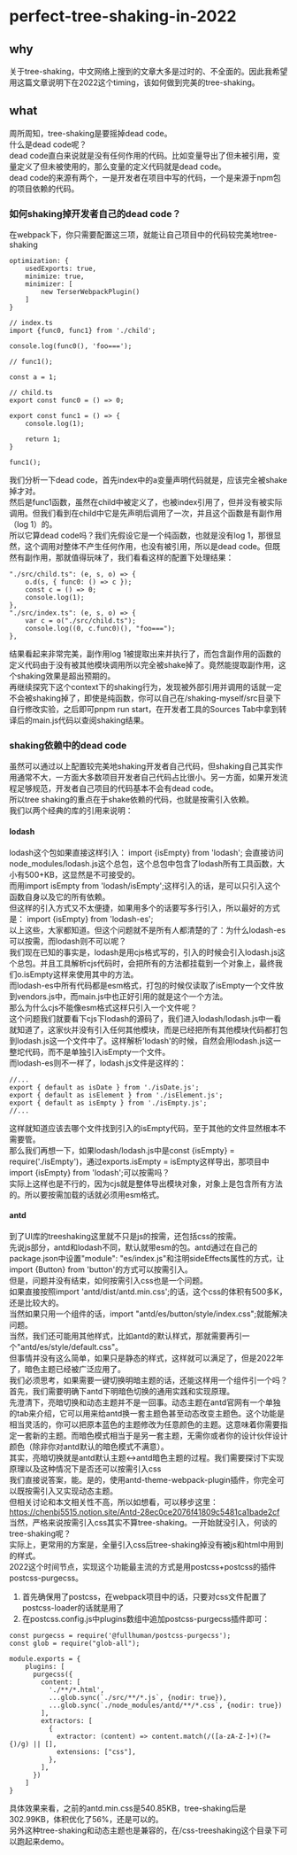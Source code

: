 # perfect-tree-shaking-in-2022

## why
关于tree-shaking，中文网络上搜到的文章大多是过时的、不全面的。因此我希望用这篇文章说明下在2022这个timing，该如何做到完美的tree-shaking。

## what
周所周知，tree-shaking是要摇掉dead code。<br>
什么是dead code呢？<br>
dead code直白来说就是没有任何作用的代码。比如变量导出了但未被引用，变量定义了但未被使用的，那么变量的定义代码就是dead code。<br>
dead code的来源有两个，一是开发者在项目中写的代码，一个是来源于npm包的项目依赖的代码。
### 如何shaking掉开发者自己的dead code？
在webpack下，你只需要配置这三项，就能让自己项目中的代码较完美地tree-shaking
```
optimization: {
    usedExports: true,
    minimize: true,
    minimizer: [
        new TerserWebpackPlugin()
    ]
}
```
```
// index.ts
import {func0, func1} from './child';

console.log(func0(), 'foo===');

// func1();

const a = 1;

// child.ts
export const func0 = () => 0;

export const func1 = () => {
    console.log(1);
    
    return 1;
}

func1();
```
我们分析一下dead code，首先index中的a变量声明代码就是，应该完全被shake掉才对。<br>
然后是func1函数，虽然在child中被定义了，也被index引用了，但并没有被实际调用。但我们看到在child中它是先声明后调用了一次，并且这个函数是有副作用（log 1）的。<br>
所以它算dead code吗？我们先假设它是一个纯函数，也就是没有log 1，那很显然，这个调用对整体不产生任何作用，也没有被引用，所以是dead code。但既然有副作用，那就值得玩味了，我们看看这样的配置下处理结果：
```
"./src/child.ts": (e, s, o) => {
    o.d(s, { func0: () => c });
    const c = () => 0;
    console.log(1);
},
"./src/index.ts": (e, s, o) => {
    var c = o("./src/child.ts");
    console.log((0, c.func0)(), "foo===");
},
```
结果看起来非常完美，副作用log 1被提取出来并执行了，而包含副作用的函数的定义代码由于没有被其他模块调用所以完全被shake掉了。竟然能提取副作用，这个shaking效果是超出预期的。<br>
再继续探究下这个context下的shaking行为，发现被外部引用并调用的话就一定不会被shaking掉了，即使是纯函数，你可以自己在/shaking-myself/src目录下自行修改实验，之后即可pnpm run start，在开发者工具的Sources Tab中拿到转译后的main.js代码以查阅shaking结果。

### shaking依赖中的dead code
虽然可以通过以上配置较完美地shaking开发者自己代码，但shaking自己其实作用通常不大，一方面大多数项目开发者自己代码占比很小。另一方面，如果开发流程足够规范，开发者自己项目的代码基本不会有dead code。<br>
所以tree shaking的重点在于shake依赖的代码，也就是按需引入依赖。<br>
我们以两个经典的库的引用来说明：
#### lodash
lodash这个包如果直接这样引入：
import {isEmpty} from 'lodash';
会直接访问node_modules/lodash.js这个总包，这个总包中包含了lodash所有工具函数，大小有500+KB，这显然是不可接受的。<br>
而用import isEmpty from 'lodash/isEmpty';这样引入的话，是可以只引入这个函数自身以及它的所有依赖。<br>
但这样的引入方式又不太便捷，如果用多个的话要写多行引入，所以最好的方式是：
import {isEmpty} from 'lodash-es';<br>
以上这些，大家都知道。但这个问题就不是所有人都清楚的了：为什么lodash-es可以按需，而lodash则不可以呢？<br>
我们现在已知的事实是，lodash是用cjs格式写的，引入的时候会引入lodash.js这个总包。并且工具解析cjs代码时，会把所有的方法都挂载到一个对象上，最终我们o.isEmpty这样来使用其中的方法。<br>
而lodash-es中所有代码都是esm格式，打包的时候仅读取了isEmpty一个文件放到vendors.js中，而main.js中也正好引用的就是这个一个方法。<br>
那么为什么cjs不能像esm格式这样只引入一个文件呢？<br>
这个问题我们就要看下cjs下lodash的源码了，我们进入lodash/lodash.js中一看就知道了，这家伙并没有引入任何其他模块，而是已经把所有其他模块代码都打包到lodash.js这一个文件中了。这样解析'lodash'的时候，自然会用lodash.js这一整坨代码，而不是单独引入isEmpty一个文件。<br>
而lodash-es则不一样了，lodash.js文件是这样的：
```
//...
export { default as isDate } from './isDate.js';
export { default as isElement } from './isElement.js';
export { default as isEmpty } from './isEmpty.js';
//...
```
这样就知道应该去哪个文件找到引入的isEmpty代码，至于其他的文件显然根本不需要管。<br>
那么我们再想一下，如果lodash/lodash.js中是const {isEmpty} = require('./isEmpty')，通过exports.isEmpty = isEmpty这样导出，那项目中import {isEmpty} from 'lodash';可以按需吗？<br>
实际上这样也是不行的，因为cjs就是整体导出模块对象，对象上是包含所有方法的。所以要按需加载的话就必须用esm格式。
#### antd
到了UI库的treeshaking这里就不只是js的按需，还包括css的按需。<br>
先说js部分，antd和lodash不同，默认就带esm的包。antd通过在自己的package.json中设置"module": "es/index.js"和注明sideEffects属性的方式，让import {Button} from 'button'的方式可以按需引入。<br>
但是，问题并没有结束，如何按需引入css也是一个问题。<br>
如果直接按照import 'antd/dist/antd.min.css';的话，这个css的体积有500多K，还是比较大的。<br>
当然如果只用一个组件的话，import "antd/es/button/style/index.css";就能解决问题。<br>
当然，我们还可能用其他样式，比如antd的默认样式，那就需要再引一个"antd/es/style/default.css"。<br>
但事情并没有这么简单，如果只是静态的样式，这样就可以满足了，但是2022年了，暗色主题已经被广泛应用了。<br>我们必须思考，如果需要一键切换明暗主题的话，还能这样用一个组件引一个吗？<br>
首先，我们需要明确下antd下明暗色切换的通用实践和实现原理。<br>
先澄清下，亮暗切换和动态主题并不是一回事。动态主题在antd官网有一个单独的tab来介绍，它可以用来给antd换一套主题色甚至动态改变主题色。这个功能是相当灵活的，你可以把原本蓝色的主题修改为任意颜色的主题。这意味着你需要指定一套新的主题。而暗色模式相当于是另一套主题，无需你或者你的设计伙伴设计颜色（除非你对antd默认的暗色模式不满意）。<br>
其实，亮暗切换就是antd默认主题<->antd暗色主题的过程。我们需要探讨下实现原理以及这种情况下是否还可以按需引入css<br>
我们直接说答案，能。是的，使用antd-theme-webpack-plugin插件，你完全可以既按需引入又实现动态主题。<br>
但相关讨论和本文相关性不高，所以如想看，可以移步这里：https://chenbj5515.notion.site/Antd-28ec0ce2076f41809c5481ca1bade2cf<br>
当然，严格来说按需引入css其实不算tree-shaking。一开始就没引入，何谈的tree-shaking呢？<br>
实际上，更常用的方案是，全量引入css后tree-shaking掉没有被js和html中用到的样式。<br>
2022这个时间节点，实现这个功能最主流的方式是用postcss+postcss的插件postcss-purgecss。<br>
1. 首先确保用了postcss，在webpack项目中的话，只要对css文件配置了postcss-loader的话就是用了
2. 在postcss.config.js中plugins数组中追加postcss-purgecss插件即可：
```
const purgecss = require('@fullhuman/postcss-purgecss');
const glob = require("glob-all");

module.exports = {
    plugins: [
      purgecss({
        content: [
          './**/*.html',
          ...glob.sync(`./src/**/*.js`, {nodir: true}),
          ...glob.sync(`./node_modules/antd/**/*.css`, {nodir: true})
        ],
        extractors: [
          {
            extractor: (content) => content.match(/([a-zA-Z-]+)(?= {)/g) || [],
            extensions: ["css"],
          },
        ],
      })
    ]
}
```
具体效果来看，之前的antd.min.css是540.85KB，tree-shaking后是302.99KB，体积优化了56%，还是可以的。<br>
另外这种tree-shaking和动态主题也是兼容的，在/css-treeshaking这个目录下可以跑起来demo。
